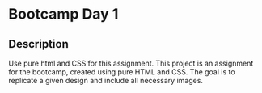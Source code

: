 # Bootcamp Day 1 

## Description
Use pure html and CSS for this assignment. This project is an assignment for the bootcamp, created using pure HTML and CSS. The goal is to replicate a given design and include all necessary images.
